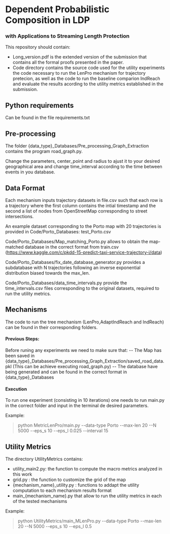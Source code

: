 
# Dependent Probabilistic Composition in LDP
### with Applications to Streaming Length Protection

This repository should contain:
- Long_version.pdf is the extended version of the submission that contains all the formal proofs presented in the paper.
- Code directory contains the source code used for the utility experiments the code necessary to run the LenPro mechanism for trajectory pretecion,
 as well as the code to run the baseline comparion IndReach and evaluate the results acording to the utility metrics established in the submission.

## Python requirements
Can be found in the file requirements.txt

## Pre-processing
The folder {data_type}_Databases/Pre_processing_Graph_Extraction contains the program road_graph.py.

Change the parameters, center_point and radius to ajust it to your desired geographical area and change time_interval according to the time between events in you database.

## Data Format
Each mechanism inputs trajectory datasets in file.csv such that each row is a trajectory where the first column contains the intial timestamp and the second a list of nodes from OpenStreetMap corresponding to street intersections.

An example dataset corresponding to the Porto map with 20 trajectories is provided in Code/Porto_Databases: test_Porto.csv

Code/Porto_Databases/Map_matching_Porto.py allows to obtain the map-matched database in the correct format from train.csv (https://www.kaggle.com/c/pkdd-15-predict-taxi-service-trajectory-i/data)

Code/Porto_Databases/fix_date_database_generator.py provides a subdatabase with N trajectories following an inverse exponential distribution biased towards the max_len. 

Code/Porto_Databases/data_time_intervals.py provide the time_intervals.csv files corresponding to the original datasets, required to run the utility metrics.

## Mechanisms 
The code to run the tree mechanism (LenPro,AdaptIndReach and IndReach) can be found in their corresponding folders.

#### Previous Steps:
Before runing any experiments we need to make sure that:
 -- The Map has been saved in {data_type}_Databases/Pre_processing_Graph_Extraction/saved_road_data.pkl 
    (This can be achieve executing road_graph.py)
 -- The database have being generated and can be found in the correct format in {data_type}_Databases

#### Execution
To run one experiment (consisting in 10 iterations) one needs to run main.py in the correct folder and input in the terminal de desired parameters.

Example:
> python MetricLenPro/main.py --data-type Porto --max-len 20 --N 5000 --eps_s 10 --eps_l 0.025 --interval 15

## Utility Metrics

The directory UtilityMetrics contains:

- utility_main2.py: the function to compute the macro metrics analyzed in this work
- grid.py : the function to customize the grid of the map
- {mechanism_name}_utility.py : functions to addapt the utility computation to each mechanism results format
- main_{mechanism_name}.py that allow to run the utility metrics in each of the tested mechanisms

Example:
> python UtilityMetrics/main_MLenPro.py --data-type Porto --max-len 20 --N 5000 --eps_s 10 --eps_l 0.5
